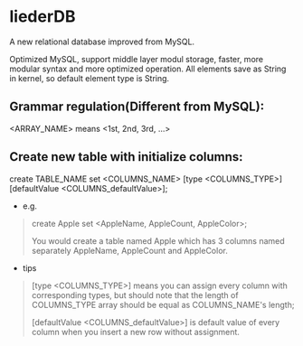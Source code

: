 # liederDB
A new relational database improved from MySQL.

Optimized MySQL, support middle layer modul storage, faster, more modular syntax and more optimized operation.
All elements save as String in kernel, so default element type is String.

## Grammar regulation(Different from MySQL):
  <ARRAY_NAME> means <1st, 2nd, 3rd, ...>



## Create new table with initialize columns:

create TABLE_NAME set <COLUMNS_NAME> [type <COLUMNS_TYPE>] [defaultValue <COLUMNS_defaultValue>];

* e.g.
>create Apple set <AppleName, AppleCount, AppleColor>;
>
>You would create a table named Apple which has 3 columns named separately AppleName, AppleCount and AppleColor.
* tips
>[type <COLUMNS_TYPE>] means you can assign every column with corresponding types, but should note that the length of COLUMNS_TYPE array should be equal as COLUMNS_NAME's length;
>
>[defaultValue <COLUMNS_defaultValue>] is default value of every column when you insert a new row without assignment.
